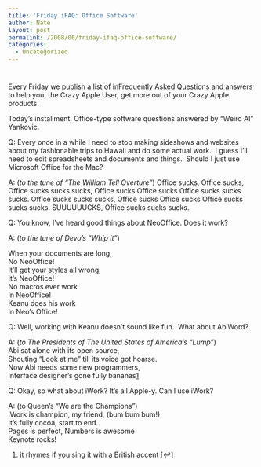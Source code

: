 ```yaml
---
title: 'Friday iFAQ: Office Software'
author: Nate
layout: post
permalink: /2008/06/friday-ifaq-office-software/
categories:
  - Uncategorized
---
```

# 

Every Friday we publish a list of inFrequently Asked Questions and answers to help you, the Crazy Apple User, get more out of your Crazy Apple products.

Today’s installment: Office-type software questions answered by “Weird Al” Yankovic.

Q: Every once in a while I need to stop making sideshows and websites about my fashionable trips to Hawaii and do some actual work.  I guess I’ll need to edit spreadsheets and documents and things.  Should I just use Microsoft Office for the Mac?

A: (*to the tune of “The William Tell Overture”*) Office sucks, Office sucks, Office sucks sucks sucks, Office sucks Office sucks Office sucks sucks sucks. Office sucks sucks sucks, Office sucks Office sucks Office sucks sucks sucks. SUUUUUUCKS, Office sucks sucks sucks.

Q: You know, I’ve heard good things about NeoOffice. Does it work?

A: (*to the tune of Devo’s “Whip it”*)

When your documents are long,  
No NeoOffice!  
It’ll get your styles all wrong,  
It’s NeoOffice!  
No macros ever work  
In NeoOffice!  
Keanu does his work  
In Neo’s Office!

Q: Well, working with Keanu doesn’t sound like fun.  What about AbiWord?

A: (*to The Presidents of The United States of America’s “Lump”*)  
Abi sat alone with its open source,  
Shouting “Look at me” till its voice got hoarse.  
Now Abi needs some new programmers,  
Interface designer’s gone fully bananas[1][1]

 [1]: #footnote_0_29 " it rhymes if you sing it with a British accent"

Q: Okay, so what about iWork? It’s all Apple-y. Can I use iWork?

A: (to Queen’s “We are the Champions”)  
iWork is champion, my friend, (bum bum bum!)  
It’s fully cocoa, start to end.  
Pages is perfect, Numbers is awesome  
Keynote rocks!

1.  it rhymes if you sing it with a British accent [[↩][2]]

 [2]: #identifier_0_29